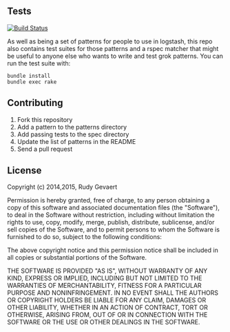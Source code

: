## Tests

[![Build
Status](https://travis-ci.org/rgevaert/grok-patterns.svg?branch=master)](http://travis-ci.org/rgevaert/grok-patterns)

As well as being a set of patterns for people to use in logstash, this
repo also contains test suites for those patterns and a rspec matcher
that might be useful to anyone else who wants to write and test grok
patterns. You can run the test suite with:

    bundle install
    bundle exec rake

## Contributing

1. Fork this repository
2. Add a pattern to the patterns directory
3. Add passing tests to the spec directory
4. Update the list of patterns in the README
5. Send a pull request

## License

Copyright (c) 2014,2015, Rudy Gevaert

Permission is hereby granted, free of charge, to any person obtaining a
copy of this software and associated documentation files (the
"Software"), to deal in the Software without restriction, including
without limitation the rights to use, copy, modify, merge, publish,
distribute, sublicense, and/or sell copies of the Software, and to
permit persons to whom the Software is furnished to do so, subject to
the following conditions:

The above copyright notice and this permission notice shall be included
in all copies or substantial portions of the Software.

THE SOFTWARE IS PROVIDED "AS IS", WITHOUT WARRANTY OF ANY KIND, EXPRESS
OR IMPLIED, INCLUDING BUT NOT LIMITED TO THE WARRANTIES OF
MERCHANTABILITY, FITNESS FOR A PARTICULAR PURPOSE AND NONINFRINGEMENT.
IN NO EVENT SHALL THE AUTHORS OR COPYRIGHT HOLDERS BE LIABLE FOR ANY
CLAIM, DAMAGES OR OTHER LIABILITY, WHETHER IN AN ACTION OF CONTRACT,
TORT OR OTHERWISE, ARISING FROM, OUT OF OR IN CONNECTION WITH THE
SOFTWARE OR THE USE OR OTHER DEALINGS IN THE SOFTWARE. 
